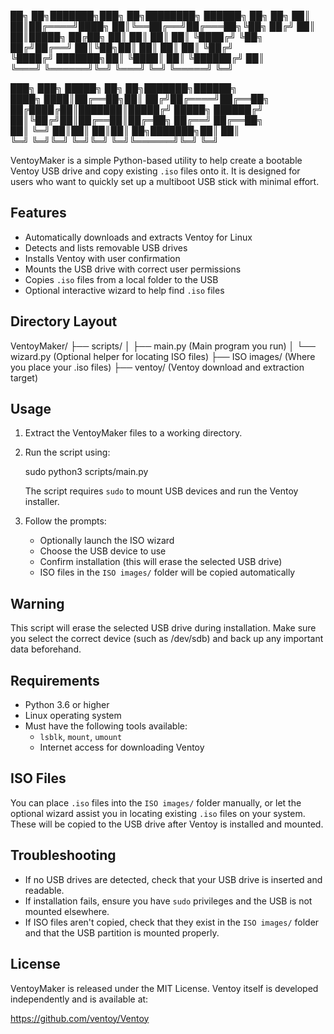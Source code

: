 ██╗   ██╗███████╗███╗   ██╗████████╗ ██████╗ ██╗   ██╗
██║   ██║██╔════╝████╗  ██║╚══██╔══╝██╔═══██╗╚██╗ ██╔╝
██║   ██║█████╗  ██╔██╗ ██║   ██║   ██║   ██║ ╚████╔╝ 
╚██╗ ██╔╝██╔══╝  ██║╚██╗██║   ██║   ██║   ██║  ╚██╔╝  
 ╚████╔╝ ███████╗██║ ╚████║   ██║   ╚██████╔╝   ██║   
  ╚═══╝  ╚══════╝╚═╝  ╚═══╝   ╚═╝    ╚═════╝    ╚═╝   
                                                      
  ███╗   ███╗ █████╗ ██╗  ██╗███████╗██████╗            
  ████╗ ████║██╔══██╗██║ ██╔╝██╔════╝██╔══██╗           
  ██╔████╔██║███████║█████╔╝ █████╗  ██████╔╝           
  ██║╚██╔╝██║██╔══██║██╔═██╗ ██╔══╝  ██╔══██╗           
  ██║ ╚═╝ ██║██║  ██║██║  ██╗███████╗██║  ██║           
  ╚═╝     ╚═╝╚═╝  ╚═╝╚═╝  ╚═╝╚══════╝╚═╝  ╚═╝           
                                                  


VentoyMaker is a simple Python-based utility to help create a bootable Ventoy USB drive and copy existing `.iso` files onto it. It is designed for users who want to quickly set up a multiboot USB stick with minimal effort.

## Features

- Automatically downloads and extracts Ventoy for Linux
- Detects and lists removable USB drives
- Installs Ventoy with user confirmation
- Mounts the USB drive with correct user permissions
- Copies `.iso` files from a local folder to the USB
- Optional interactive wizard to help find `.iso` files

## Directory Layout

VentoyMaker/
├── scripts/
│   ├── main.py          (Main program you run)
│   └── wizard.py        (Optional helper for locating ISO files)
├── ISO images/          (Where you place your .iso files)
├── ventoy/              (Ventoy download and extraction target)

## Usage

1. Extract the VentoyMaker files to a working directory.
2. Run the script using:

   sudo python3 scripts/main.py

   The script requires `sudo` to mount USB devices and run the Ventoy installer.

3. Follow the prompts:
   - Optionally launch the ISO wizard
   - Choose the USB device to use
   - Confirm installation (this will erase the selected USB drive)
   - ISO files in the `ISO images/` folder will be copied automatically

## Warning

This script will erase the selected USB drive during installation. Make sure you select the correct device (such as /dev/sdb) and back up any important data beforehand.

## Requirements

- Python 3.6 or higher
- Linux operating system
- Must have the following tools available:
  - `lsblk`, `mount`, `umount`
  - Internet access for downloading Ventoy

## ISO Files

You can place `.iso` files into the `ISO images/` folder manually, or let the optional wizard assist you in locating existing `.iso` files on your system. These will be copied to the USB drive after Ventoy is installed and mounted.

## Troubleshooting

- If no USB drives are detected, check that your USB drive is inserted and readable.
- If installation fails, ensure you have `sudo` privileges and the USB is not mounted elsewhere.
- If ISO files aren't copied, check that they exist in the `ISO images/` folder and that the USB partition is mounted properly.

## License

VentoyMaker is released under the MIT License. Ventoy itself is developed independently and is available at:

https://github.com/ventoy/Ventoy
